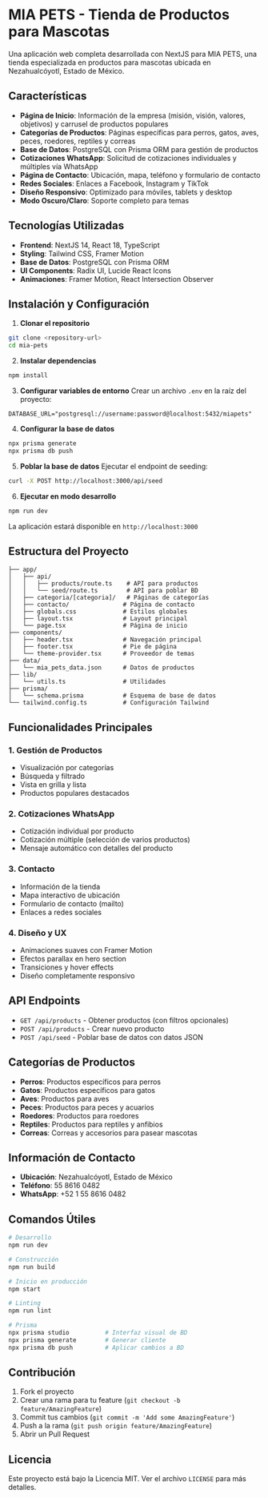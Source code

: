 # MIA PETS - Tienda de Productos para Mascotas

Una aplicación web completa desarrollada con NextJS para MIA PETS, una tienda especializada en productos para mascotas ubicada en Nezahualcóyotl, Estado de México.

## Características

- **Página de Inicio**: Información de la empresa (misión, visión, valores, objetivos) y carrusel de productos populares
- **Categorías de Productos**: Páginas específicas para perros, gatos, aves, peces, roedores, reptiles y correas
- **Base de Datos**: PostgreSQL con Prisma ORM para gestión de productos
- **Cotizaciones WhatsApp**: Solicitud de cotizaciones individuales y múltiples vía WhatsApp
- **Página de Contacto**: Ubicación, mapa, teléfono y formulario de contacto
- **Redes Sociales**: Enlaces a Facebook, Instagram y TikTok
- **Diseño Responsivo**: Optimizado para móviles, tablets y desktop
- **Modo Oscuro/Claro**: Soporte completo para temas

## Tecnologías Utilizadas

- **Frontend**: NextJS 14, React 18, TypeScript
- **Styling**: Tailwind CSS, Framer Motion
- **Base de Datos**: PostgreSQL con Prisma ORM
- **UI Components**: Radix UI, Lucide React Icons
- **Animaciones**: Framer Motion, React Intersection Observer

## Instalación y Configuración

1. **Clonar el repositorio**
```bash
git clone <repository-url>
cd mia-pets
```

2. **Instalar dependencias**
```bash
npm install
```

3. **Configurar variables de entorno**
Crear un archivo `.env` en la raíz del proyecto:
```env
DATABASE_URL="postgresql://username:password@localhost:5432/miapets"
```

4. **Configurar la base de datos**
```bash
npx prisma generate
npx prisma db push
```

5. **Poblar la base de datos**
Ejecutar el endpoint de seeding:
```bash
curl -X POST http://localhost:3000/api/seed
```

6. **Ejecutar en modo desarrollo**
```bash
npm run dev
```

La aplicación estará disponible en `http://localhost:3000`

## Estructura del Proyecto

```
├── app/
│   ├── api/
│   │   ├── products/route.ts    # API para productos
│   │   └── seed/route.ts        # API para poblar BD
│   ├── categoria/[categoria]/   # Páginas de categorías
│   ├── contacto/               # Página de contacto
│   ├── globals.css             # Estilos globales
│   ├── layout.tsx              # Layout principal
│   └── page.tsx                # Página de inicio
├── components/
│   ├── header.tsx              # Navegación principal
│   ├── footer.tsx              # Pie de página
│   └── theme-provider.tsx      # Proveedor de temas
├── data/
│   └── mia_pets_data.json      # Datos de productos
├── lib/
│   └── utils.ts                # Utilidades
├── prisma/
│   └── schema.prisma           # Esquema de base de datos
└── tailwind.config.ts          # Configuración Tailwind
```

## Funcionalidades Principales

### 1. Gestión de Productos
- Visualización por categorías
- Búsqueda y filtrado
- Vista en grilla y lista
- Productos populares destacados

### 2. Cotizaciones WhatsApp
- Cotización individual por producto
- Cotización múltiple (selección de varios productos)
- Mensaje automático con detalles del producto

### 3. Contacto
- Información de la tienda
- Mapa interactivo de ubicación
- Formulario de contacto (mailto)
- Enlaces a redes sociales

### 4. Diseño y UX
- Animaciones suaves con Framer Motion
- Efectos parallax en hero section
- Transiciones y hover effects
- Diseño completamente responsivo

## API Endpoints

- `GET /api/products` - Obtener productos (con filtros opcionales)
- `POST /api/products` - Crear nuevo producto
- `POST /api/seed` - Poblar base de datos con datos JSON

## Categorías de Productos

- **Perros**: Productos específicos para perros
- **Gatos**: Productos específicos para gatos  
- **Aves**: Productos para aves
- **Peces**: Productos para peces y acuarios
- **Roedores**: Productos para roedores
- **Reptiles**: Productos para reptiles y anfibios
- **Correas**: Correas y accesorios para pasear mascotas

## Información de Contacto

- **Ubicación**: Nezahualcóyotl, Estado de México
- **Teléfono**: 55 8616 0482
- **WhatsApp**: +52 1 55 8616 0482

## Comandos Útiles

```bash
# Desarrollo
npm run dev

# Construcción
npm run build

# Inicio en producción
npm start

# Linting
npm run lint

# Prisma
npx prisma studio          # Interfaz visual de BD
npx prisma generate        # Generar cliente
npx prisma db push         # Aplicar cambios a BD
```

## Contribución

1. Fork el proyecto
2. Crear una rama para tu feature (`git checkout -b feature/AmazingFeature`)
3. Commit tus cambios (`git commit -m 'Add some AmazingFeature'`)
4. Push a la rama (`git push origin feature/AmazingFeature`)
5. Abrir un Pull Request

## Licencia

Este proyecto está bajo la Licencia MIT. Ver el archivo `LICENSE` para más detalles.